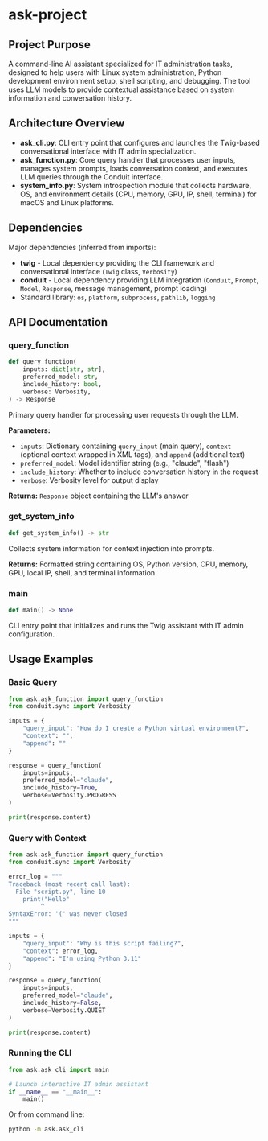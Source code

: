 # ask-project

## Project Purpose

A command-line AI assistant specialized for IT administration tasks, designed to help users with Linux system administration, Python development environment setup, shell scripting, and debugging. The tool uses LLM models to provide contextual assistance based on system information and conversation history.

## Architecture Overview

- **ask_cli.py**: CLI entry point that configures and launches the Twig-based conversational interface with IT admin specialization.
- **ask_function.py**: Core query handler that processes user inputs, manages system prompts, loads conversation context, and executes LLM queries through the Conduit interface.
- **system_info.py**: System introspection module that collects hardware, OS, and environment details (CPU, memory, GPU, IP, shell, terminal) for macOS and Linux platforms.

## Dependencies

Major dependencies (inferred from imports):

- **twig** - Local dependency providing the CLI framework and conversational interface (`Twig` class, `Verbosity`)
- **conduit** - Local dependency providing LLM integration (`Conduit`, `Prompt`, `Model`, `Response`, message management, prompt loading)
- Standard library: `os`, `platform`, `subprocess`, `pathlib`, `logging`

## API Documentation

### query_function

```python
def query_function(
    inputs: dict[str, str],
    preferred_model: str,
    include_history: bool,
    verbose: Verbosity,
) -> Response
```

Primary query handler for processing user requests through the LLM.

**Parameters:**
- `inputs`: Dictionary containing `query_input` (main query), `context` (optional context wrapped in XML tags), and `append` (additional text)
- `preferred_model`: Model identifier string (e.g., "claude", "flash")
- `include_history`: Whether to include conversation history in the request
- `verbose`: Verbosity level for output display

**Returns:** `Response` object containing the LLM's answer

### get_system_info

```python
def get_system_info() -> str
```

Collects system information for context injection into prompts.

**Returns:** Formatted string containing OS, Python version, CPU, memory, GPU, local IP, shell, and terminal information

### main

```python
def main() -> None
```

CLI entry point that initializes and runs the Twig assistant with IT admin configuration.

## Usage Examples

### Basic Query

```python
from ask.ask_function import query_function
from conduit.sync import Verbosity

inputs = {
    "query_input": "How do I create a Python virtual environment?",
    "context": "",
    "append": ""
}

response = query_function(
    inputs=inputs,
    preferred_model="claude",
    include_history=True,
    verbose=Verbosity.PROGRESS
)

print(response.content)
```

### Query with Context

```python
from ask.ask_function import query_function
from conduit.sync import Verbosity

error_log = """
Traceback (most recent call last):
  File "script.py", line 10
    print("Hello"
         ^
SyntaxError: '(' was never closed
"""

inputs = {
    "query_input": "Why is this script failing?",
    "context": error_log,
    "append": "I'm using Python 3.11"
}

response = query_function(
    inputs=inputs,
    preferred_model="claude",
    include_history=False,
    verbose=Verbosity.QUIET
)

print(response.content)
```

### Running the CLI

```python
from ask.ask_cli import main

# Launch interactive IT admin assistant
if __name__ == "__main__":
    main()
```

Or from command line:

```bash
python -m ask.ask_cli
```